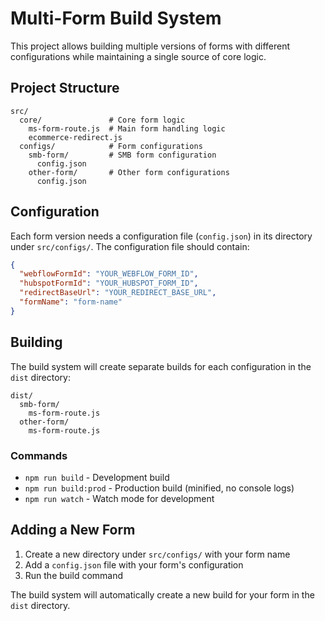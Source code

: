 # Multi-Form Build System

This project allows building multiple versions of forms with different configurations while maintaining a single source of core logic.

## Project Structure

```
src/
  core/               # Core form logic
    ms-form-route.js  # Main form handling logic
    ecommerce-redirect.js
  configs/            # Form configurations
    smb-form/         # SMB form configuration
      config.json
    other-form/       # Other form configurations
      config.json
```

## Configuration

Each form version needs a configuration file (`config.json`) in its directory under `src/configs/`. The configuration file should contain:

```json
{
  "webflowFormId": "YOUR_WEBFLOW_FORM_ID",
  "hubspotFormId": "YOUR_HUBSPOT_FORM_ID",
  "redirectBaseUrl": "YOUR_REDIRECT_BASE_URL",
  "formName": "form-name"
}
```

## Building

The build system will create separate builds for each configuration in the `dist` directory:

```
dist/
  smb-form/
    ms-form-route.js
  other-form/
    ms-form-route.js
```

### Commands

- `npm run build` - Development build
- `npm run build:prod` - Production build (minified, no console logs)
- `npm run watch` - Watch mode for development

## Adding a New Form

1. Create a new directory under `src/configs/` with your form name
2. Add a `config.json` file with your form's configuration
3. Run the build command

The build system will automatically create a new build for your form in the `dist` directory.
